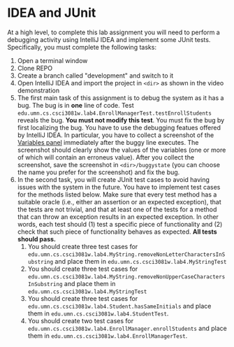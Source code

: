 # IDEA and JUnit

At a high level, to complete this lab assignment you will need to perform a debugging activity using IntelliJ IDEA and implement some JUnit tests. Specifically, you must complete the following tasks:

1. Open a terminal window
1. Clone REPO
1. Create a branch called "development" and switch to it
1. Open IntelliJ IDEA and import the project in `<dir>` as shown in the video demonstration
1. The first main task of this assignment is to debug the system as it has a bug. The bug is in **one** line of code. Test `edu.umn.cs.csci3081w.lab4.EnrollManagerTest.testEnrollStudents` reveals the bug. **You must not modify this test**. You must fix the bug by first localizing the bug. You have to use the debugging featues offered by IntelliJ IDEA. In particular, you have to collect a screenshot of the [Variables panel](https://www.jetbrains.com/help/idea/debugging-your-first-java-application.html#stopping-debugger) immediately after the buggy line executes. The screenshot should clearly show the values of the variables (one or more of which will contain an erroneus value). After you collect the screenshot, save the screenshot in `<dir>/buggystate` (you can choose the name you prefer for the screenshot) and fix the bug.
1. In the second task, you will create JUnit test cases to avoid having issues with the system in the future. You have to implement test cases for the methods listed below. Make sure that every test method has a suitable oracle (i.e., either an assertion or an expected exception), that the tests are not trivial, and that at least one of the tests for a method that can throw an exception results in an expected exception. In other words, each test should (1) test a specific piece of functionality and (2) check that such piece of functionality behaves as expected. **All tests should pass.**
	1. You should create three test cases for `edu.umn.cs.csci3081w.lab4.MyString.removeNonLetterCharactersInSubstring` and place them in `edu.umn.cs.csci3081w.lab4.MyStringTest`
	1. You should create three test cases for `edu.umn.cs.csci3081w.lab4.MyString.removeNonUpperCaseCharactersInSubstring` and place them in `edu.umn.cs.csci3081w.lab4.MyStringTest`
	1. You should create three test cases for `edu.umn.cs.csci3081w.lab4.Student.hasSameInitials` and place them in `edu.umn.cs.csci3081w.lab4.StudentTest`.
	1. You should create two test cases for `edu.umn.cs.csci3081w.lab4.EnrollManager.enrollStudents` and place them in `edu.umn.cs.csci3081w.lab4.EnrollManagerTest`.